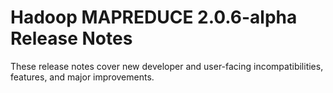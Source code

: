 # Hadoop MAPREDUCE 2.0.6-alpha Release Notes

These release notes cover new developer and user-facing incompatibilities, features, and major improvements.




